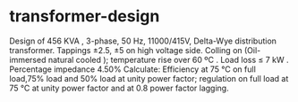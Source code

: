 # transformer-design
Design of 456 KVA , 3-phase, 50 Hz, 11000/415V, Delta-Wye distribution transformer. Tappings ±2.5, ±5 on high voltage side. Colling on (Oil-immersed natural cooled ); temperature rise over 60 ºC . Load loss ≤ 7 kW . Percentage impedance 4.50% Calculate: Efficiency at 75 °C on full load,75% load and 50% load at unity power factor; regulation on full load at 75 °C at unity power factor and at 0.8 power factor lagging.
